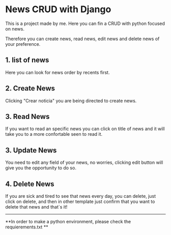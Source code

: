 # News CRUD with Django

This is a project made by me. Here you can fin a CRUD with python focused on news.

Therefore you can create news, read news, edit news and delete news of your preference.

## 1. list of news
Here you can look for news order by recents first.
## 2. Create News
Clicking "Crear noticia" you are being directed to create news.
## 3. Read News
If you want to read an specific news you can click on title of news and it will take you to a more confortable seen to read it.
## 3. Update News
You need to edit any field of your news, no worries, clicking edit   button will give you the opportunity to do so.

## 4. Delete News
If you are sick and tired to see that news every day, you can delete, just click on delete, and then in  other template just confirm that you want to delete that news and that´s it!


------------


**In order to make a python environment, please check the requierements.txt
**

